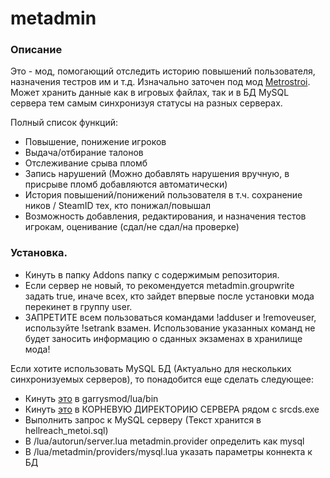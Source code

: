 # metadmin

### Описание
Это - мод, помогающий отследить историю повышений пользователя, назначения тестров им и т.д. Изначально заточен под мод [Metrostroi](https://github.com/glebqip/metrostroi_beta). Может хранить данные как в игровых файлах, так и в БД MySQL сервера тем самым синхронизуя статусы на разных серверах.

Полный список функций:
* Повышение, понижение игроков
* Выдача/отбирание талонов
* Отслеживание срыва пломб
* Запись нарушений (Можно добавлять нарушения вручную, в присрыве пломб добавляются автоматически)
* История повышений/понижений пользователя в т.ч. сохранение ников / SteamID тех, кто понижал/повышал
* Возможность добавления, редактирования, и назначения тестов игрокам, оценивание (сдал/не сдал/на проверке)

### Установка.

* Кинуть в папку Addons папку с содержимым репозитория.
* Если сервер не новый, то рекомендуется metadmin.groupwrite задать true, иначе всех, кто зайдет впервые после установки мода перекинет в группу user.
* ЗАПРЕТИТЕ всем пользоваться командами !adduser и !removeuser, используйте !setrank взамен. Использование указанных команд не будет заносить информацию о сданных экзаменах в хранилище мода!

Если хотите использовать MySQL БД (Актуально для нескольких синхронизуемых серверов), то понадобится еще сделать следующее:
* Кинуть [это](https://github.com/syl0r/MySQLOO/blob/master/out/windows/gmsv_mysqloo_win32.dll) в garrysmod/lua/bin
* Кинуть [это](https://github.com/syl0r/MySQLOO/raw/master/MySQL/lib/windows/libmysql.dll) в КОРНЕВУЮ ДИРЕКТОРИЮ СЕРВЕРА рядом с srcds.exe
* Выполнить запрос к MySQL серверу (Текст хранится в hellreach_metoi.sql)
* В /lua/autorun/server.lua metadmin.provider определить как mysql
* В /lua/metadmin/providers/mysql.lua указать параметры коннекта к БД
